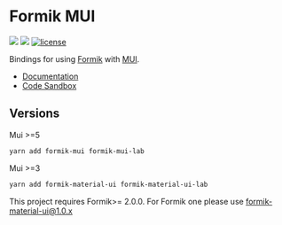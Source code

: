 # Formik MUI

![](https://github.com/stackworx/formik-mui/workflows/Build%20formik-mui/badge.svg)
![](https://github.com/stackworx/formik-mui/workflows/Build%20formik-mui-lab/badge.svg)
[![license](https://badgen.now.sh/badge/license/MIT)](./LICENSE)

Bindings for using [Formik](https://github.com/jaredpalmer/formik) with [MUI](https://mui.com/).

- [Documentation](https://stackworx.github.io/formik-mui)
- [Code Sandbox](https://codesandbox.io/s/915qlr56rp)

## Versions

Mui >=5

```bash
yarn add formik-mui formik-mui-lab
```

Mui >=3

```bash
yarn add formik-material-ui formik-material-ui-lab
```

This project requires Formik>= 2.0.0. For Formik one please use formik-material-ui@1.0.x
